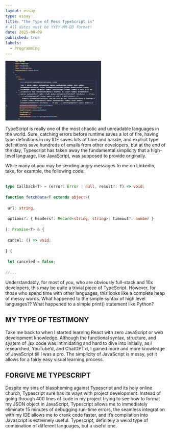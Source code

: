 ```yaml
---
layout: essay
type: essay
title: "The Type of Mess TypeScript is"
# All dates must be YYYY-MM-DD format!
date: 2025-09-09
published: true
labels:
  - Programming
---
```


<img width="300px" class="rounded float-start pe-4" src="../img/ts.png">

TypeScript is really one of the most chaotic and unreadable languages in the world. Sure, catching errors before runtime saves a lot of fire, having type definitions in my IDE saves lots of time and hassle, and explicit type definitions save hundreds of emails from other developers, but at the end of the day, Typescript has taken away the fundamental simplicity that a high-level language, like JavaScript, was supposed to provide originally. 

While many of you may be sending angry messages to me on LinkedIn, take, for example, the following code:

 ```ts

type Callback<T> = (error: Error | null, result?: T) => void;

function fetchData<T extends object>(

  url: string,

  options?: { headers?: Record<string, string>; timeout?: number }

): Promise<T> & {

  cancel: () => void;

} {

  let canceled = false;

//...

```

Understandably, for most of you, who are obviously full-stack and 10x developers, this may be quite a trivial piece of TypeScript. However, for those who spend time with other languages, this looks like a complete heap of messy words. What happened to the simple syntax of high level languages?? What happened to a simple print() statement like Python? 

##  MY TYPE OF TESTIMONY

Take me back to when I started learning React with zero JavaScript or web development knowledge. Although the functional syntax, structure, and system of .jsx code was intimidating and hard to dive into initially, as I researched, YouTube’d, and ChatGPT’d, I gained more and more knowledge of JavaScript till I was a pro. The simplicity of JavaScript is messy, yet it allows for a fairly easy visual learning process.

##  FORGIVE ME TYPESCRIPT

Despite my sins of blaspheming against Typescript and its holy online church, Typescript sure has its ways with project development. Instead of going through 400 lines of code in my project trying to see how to format my JSON object in JavaScript, Typescript allows me to immediately eliminate 15 minutes of debugging run-time errors, the seamless integration with my IDE allows me to crank code faster, and it’s compilation into Javascript is extremely useful. Typescript, definitely a weird type of combination of different languages, but a useful one.




